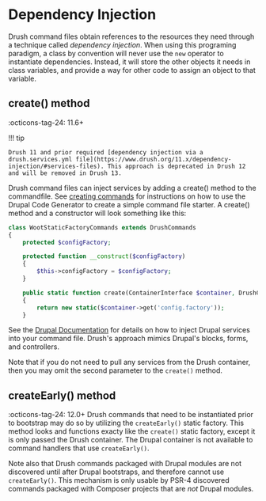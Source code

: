 Dependency Injection
==================

Drush command files obtain references to the resources they need through a technique called _dependency injection_. When using this programing paradigm, a class by convention will never use the `new` operator to instantiate dependencies. Instead, it will store the other objects it needs in  class variables, and provide a way for other code to assign an object to that variable.

create() method
------------------
:octicons-tag-24: 11.6+

!!! tip

    Drush 11 and prior required [dependency injection via a drush.services.yml file](https://www.drush.org/11.x/dependency-injection/#services-files). This approach is deprecated in Drush 12 and will be removed in Drush 13.

Drush command files can inject services by adding a create() method to the commandfile. See [creating commands](commands.md) for instructions on how to use the Drupal Code Generator to create a simple command file starter. A create() method and a constructor will look something like this:
```php
class WootStaticFactoryCommands extends DrushCommands
{
    protected $configFactory;

    protected function __construct($configFactory)
    {
        $this->configFactory = $configFactory;
    }

    public static function create(ContainerInterface $container, DrushContainer $drush): self
    {
        return new static($container->get('config.factory'));
    }
```
See the [Drupal Documentation](https://www.drupal.org/docs/drupal-apis/services-and-dependency-injection/services-and-dependency-injection-in-drupal-8#s-injecting-dependencies-into-controllers-forms-and-blocks) for details on how to inject Drupal services into your command file. Drush's approach mimics Drupal's blocks, forms, and controllers.

Note that if you do not need to pull any services from the Drush container, then you may
omit the second parameter to the `create()` method.

createEarly() method
------------------
:octicons-tag-24: 12.0+
Drush commands that need to be instantiated prior to bootstrap may do so by
utilizing the `createEarly()` static factory. This method looks and functions
exacty like the `create()` static factory, except it is only passed the Drush
container. The Drupal container is not available to command handlers that use
`createEarly()`.

Note also that Drush commands packaged with Drupal modules are not discovered
until after Drupal bootstraps, and therefore cannot use `createEarly()`. This
mechanism is only usable by PSR-4 discovered commands packaged with Composer
projects that are *not* Drupal modules.